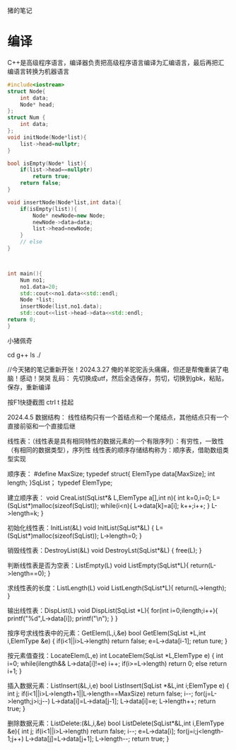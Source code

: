 猪的笔记

# 编译

C++是高级程序语言，编译器负责把高级程序语言编译为汇编语言，最后再把汇编语言转换为机器语言



```c++
#include<iostream>
struct Node{
    int data;
    Node* head;
};
struct Num {
    int data; 
};
void initNode(Node*list){
    list->head=nullptr;
}

bool isEmpty(Node* list){
    if(list->head==nullptr)
        return true;
    return false;
}

void insertNode(Node*list,int data){
    if(isEmpty(list)){
        Node* newNode=new Node;
        newNode->data=data;
        list->head=newNode;
    }
    // else 
}



int main(){
    Num no1;
    no1.data=20;
    std::cout<<no1.data<<std::endl;
    Node *list;
    insertNode(list,no1.data);
    std::cout<<list->head->data<<std::endl;
return 0;
}
```

小猪佩奇


cd 
g++
ls
./

//今天猪的笔记重新开张！2024.3.27 俺的羊驼驼舌头痛痛，但还是帮俺重装了电脑！感动！哭哭
乱码：
先切换成utf，然后全选保存，剪切，切换到gbk，粘贴，保存，重新编译

按F1快捷截图
ctrl t 挂起

2024.4.5
数据结构：
线性结构只有一个首结点和一个尾结点，其他结点只有一个直接前驱和一个直接后继

线性表：（线性表是具有相同特性的数据元素的一个有限序列）：有穷性，一致性（有相同的数据类型），序列性
线性表的顺序存储结构称为：顺序表，借助数组类型实现

顺序表：
#define MaxSize;
typedef struct{
  ElemType data[MaxSize];
  int length;
}SqList；
typedef ElemType;

建立顺序表：
void CreaList(SqList*& L,ElemType a[],int n){
  int k=0,i=0;
  L=(SqList*)malloc(sizeof(SqList));
  while(i<n){
    L->data[k]=a[i];
    k++;i++;
  }
  L->length=k;
}

初始化线性表：InitList(&L)
void InitList(SqList*&L)
{
  L=(SqList*)malloc(sizeof(SqList));
  L->length=0;
}

销毁线性表：DestroyList(&L)
void DestroyLst(SqList*&L)
{
  free(L);
}

判断线性表是否为空表：ListEmpty(L)
void ListEmpty(SqList*L){
  return(L->length==0);
}

求线性表的长度：ListLength(L)
void ListLength(SqList*L){
  return(L->length);
}

输出线性表：DispList(L)
void DispList(SqList *L){
  for(int i=0;i<L->length;i++){
    printf("%d",L->data[i]);
    printf("\n");
  }
}

按序号求线性表中的元素：GetElem(L,i,&e)
bool GetElem(SqList *L,int i,ElemType &e)
{
  if(i<1||i>L->length)
  return false;
  e=L->data[i-1];
  retun ture;
}

按元素值查找：LocateElem(L,e)
int LocateElem(SqList *L,ElemType e)
{
  int i=0;
  while(i<L->length&& L->data[i]!=e)
  i++;
  if(i>=L->length)
  return 0;
  else return i+1;
}

插入数据元素：ListInsert(&L,i,e)
bool ListInsert(SqList *&L,int i;ElemType e)
{
  int j;
  if(i<1||i>L->length+1||L->length==MaxSize)
  return false;
  i--;
  for(j=L->length;j>i;j--)
  L->data[i]=L->data[j-1];
  L->data[i]=e;
  L->length++;
  return true;
  }

  删除数据元素：ListDelete:(&L,i,&e)
  bool ListDelete(SqList*&L,int i,ElemType &e){
    int j;
    if(i<1||i>L->length)
    return false;
    i--;
    e=L->data[i];
    for(j=i;j<length-1;j++)
    L->data[j]=L->data[j+1];
    L->length--;
    return true;
  }